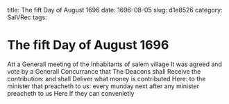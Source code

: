 title: The fift Day of August 1696
date: 1696-08-05
slug: d1e8526
category: SalVRec
tags: 


<div markdown class="doc" id="d1e8526">


# The fift Day of August 1696

Att a Generall meeting of the Inhabitants of salem village It was agreed and vote by a Generall Concurrance that The Deacons shall Receive the contribution: and shall Deliver what money is contributed Here: to the minister that preacheth to us: every munday next after any minister preacheth to us Here If they can convenietly
</div>